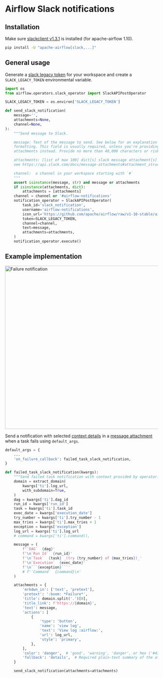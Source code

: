 # Airflow Slack notifications

## Installation 

Make sure [slackclient v1.3.1](https://github.com/slackapi/python-slackclient/releases/tag/1.3.1) is installed (for apache-airflow 1.10).

```bash
pip install -U "apache-airflow[slack,...]"
```

## General usage

Generate a [slack legacy token](https://api.slack.com/custom-integrations/legacy-tokens) for your workspace and create a `SLACK_LEGACY_TOKEN` environmental variable.

```python
import os
from airflow.operators.slack_operator import SlackAPIPostOperator

SLACK_LEGACY_TOKEN = os.environ['SLACK_LEGACY_TOKEN']

def send_slack_notification(
    message='',
    attachments=None,
    channel=None,
):
    """Send message to Slack.

    message: Text of the message to send. See below for an explanation of
    formatting. This field is usually required, unless you're providing only
    attachments instead. Provide no more than 40,000 characters or risk truncati

    attachments: [list of max 100] dict[s] slack message attachment[s]
    see https://api.slack.com/docs/message-attachments#attachment_structure

    channel:  a channel in your workspace starting with `#`
    """
    assert isinstance(message, str) and message or attachments
    if isinstance(attachments, dict):
        attachments = [attachments]
    channel = channel or '#airflow-notifications'
    notification_operator = SlackAPIPostOperator(
        task_id='slack_notification',
        username='airflow-notifications',
        icon_url='https://github.com/apache/airflow/raw/v1-10-stable/airflow/www/static/pin_100.png',
        token=SLACK_LEGACY_TOKEN,
        channel=channel,
        text=message,
        attachments=attachments,
    )
    notification_operator.execute()
```

## Example implementation

<img width="536" alt="Failure notification" src="https://user-images.githubusercontent.com/14880945/58114709-a1e8b880-7bf8-11e9-9da1-f5fd37dd1af8.png">

Send a notification with selected [context details](https://github.com/apache/airflow/blob/v1-10-stable/airflow/models/taskinstance.py#L1168-L1206) in a [message attachment](https://api.slack.com/docs/message-attachments) when a task fails using `default_args`.

```python
default_args = {
    ...
    'on_failure_callback': failed_task_slack_notification,
}

def failed_task_slack_notification(kwargs):
    """Send failed task notification with context provided by operator."""
    domain = extract_domain(
        kwargs['ti'].log_url,
        with_subdomain=True,
    )
    dag = kwargs['ti'].dag_id
    run_id = kwargs['run_id']
    task = kwargs['ti'].task_id
    exec_date = kwargs['execution_date']
    try_number = kwargs['ti'].try_number - 1
    max_tries = kwargs['ti'].max_tries + 1
    exception = kwargs['exception']
    log_url = kwargs['ti'].log_url
    # command = kwargs['ti'].command(),

    message = (
        f'`DAG`  {dag}'
        f'\n`Run Id`  {run_id}'
        f'\n`Task`  {task} _(try {try_number} of {max_tries})_'
        f'\n`Execution`  {exec_date}'
        f'\n```{exception}```'
        # f'`Command`  {command}\n'
    )

    attachments = {
        'mrkdwn_in': ['text', 'pretext'],
        'pretext': ':boom: *Failure*',
        'title': domain.split('.')[0],
        'title_link': f'https://{domain}',
        'text': message,
        'actions': [
            {
                'type': 'button',
                'name': 'view log',
                'text': 'View log :airflow:',
                'url': log_url,
                'style': 'primary',
            },
        ],
        'color': 'danger',  # 'good', 'warning', 'danger', or hex ('#439FE0')
        'fallback': 'details',  # Required plain-text summary of the attachment
    }

    send_slack_notification(attachments=attachments)
```
